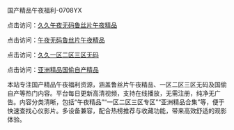 国产精品午夜福利-0708YX

点击访问：<a href="https://heiliaozj3tjd.pages.dev">久久午夜无码鲁丝片午夜精品</a>

点击访问：<a href="https://heiliaoe8ajia.pages.dev">午夜无码鲁丝片午夜精品</a>

点击访问：<a href="https://heiliaoxqkkct.pages.dev">久久一区二区三区无码</a>

点击访问：<a href="https://heiliaoxwd5i8.pages.dev">亚洲精品国偷自产精品</a>

本站专注国产精品午夜福利资源，涵盖鲁丝片午夜精品、一区二区三区无码及国偷自产等热门内容。平台每日更新高清视频，支持在线播放，无需注册，纯净无广告。内容分类清晰，包括“午夜精品”“一区二区三区专区”“亚洲精品合集”等，便于快速查找心仪影片。多设备兼容，配合热榜推荐与收藏功能，带来高效舒适的观影体验。

<span style="display:none;">[Canonical link](https://github.com/nam20250708/nam20250708 ）</span>
